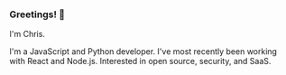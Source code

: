 ### Greetings! 👾

I'm Chris. 

I'm a JavaScript and Python developer. I've most recently been working with React and Node.js. Interested in open source, security, and SaaS. 



